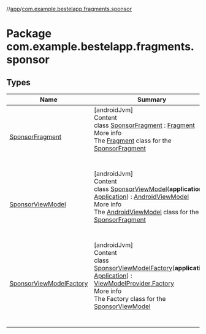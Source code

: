//[app](../index.md)/[com.example.bestelapp.fragments.sponsor](index.md)



# Package com.example.bestelapp.fragments.sponsor  


## Types  
  
|  Name|  Summary| 
|---|---|
| <a name="com.example.bestelapp.fragments.sponsor/SponsorFragment///PointingToDeclaration/"></a>[SponsorFragment](-sponsor-fragment/index.md)| <a name="com.example.bestelapp.fragments.sponsor/SponsorFragment///PointingToDeclaration/"></a>[androidJvm]  <br>Content  <br>class [SponsorFragment](-sponsor-fragment/index.md) : [Fragment](https://developer.android.com/reference/kotlin/androidx/fragment/app/Fragment.html)  <br>More info  <br>The [Fragment](https://developer.android.com/reference/kotlin/androidx/fragment/app/Fragment.html) class for the [SponsorFragment](-sponsor-fragment/index.md)  <br><br><br>
| <a name="com.example.bestelapp.fragments.sponsor/SponsorViewModel///PointingToDeclaration/"></a>[SponsorViewModel](-sponsor-view-model/index.md)| <a name="com.example.bestelapp.fragments.sponsor/SponsorViewModel///PointingToDeclaration/"></a>[androidJvm]  <br>Content  <br>class [SponsorViewModel](-sponsor-view-model/index.md)(**application**: [Application](https://developer.android.com/reference/kotlin/android/app/Application.html)) : [AndroidViewModel](https://developer.android.com/reference/kotlin/androidx/lifecycle/AndroidViewModel.html)  <br>More info  <br>The [AndroidViewModel](https://developer.android.com/reference/kotlin/androidx/lifecycle/AndroidViewModel.html) class for the [SponsorFragment](-sponsor-fragment/index.md)  <br><br><br>
| <a name="com.example.bestelapp.fragments.sponsor/SponsorViewModelFactory///PointingToDeclaration/"></a>[SponsorViewModelFactory](-sponsor-view-model-factory/index.md)| <a name="com.example.bestelapp.fragments.sponsor/SponsorViewModelFactory///PointingToDeclaration/"></a>[androidJvm]  <br>Content  <br>class [SponsorViewModelFactory](-sponsor-view-model-factory/index.md)(**application**: [Application](https://developer.android.com/reference/kotlin/android/app/Application.html)) : [ViewModelProvider.Factory](https://developer.android.com/reference/kotlin/androidx/lifecycle/ViewModelProvider.Factory.html)  <br>More info  <br>The Factory class for the [SponsorViewModel](-sponsor-view-model/index.md)  <br><br><br>

